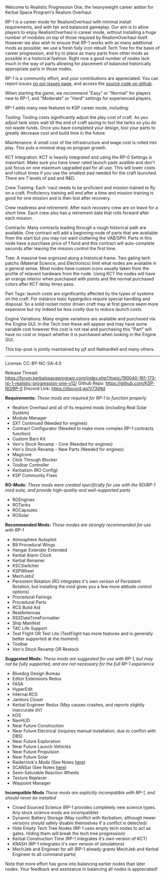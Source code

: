 Welcome to Realistic Progression One, the heavyweight career addon for Kerbal Space Program's Realism Overhaul.

RP-1 is a career mode for RealismOverhaul with minimal install requirements, and with fair and balanced gameplay. Our aim is to allow players to enjoy RealismOverhaul in career mode, without installing a huge number of modules on top of those required by RealismOverhaul itself. However we also wish to ensure that RP-1 works with as many additional mods as possible; we use a fresh fully icon rebuilt Tech Tree for the basis of career progression, and try to place as many parts from other mods as possible in a historical fashion.  Right now a good number of nodes lack much in the way of parts allowing for placement of balanced historically appropriate parts in those nodes. 

RP-1 is a community effort, and your contributions are appreciated. You can report issues [on our issues page](https://github.com/KSP-RO/RP-0/issues), and access the [source code on github](https://github.com/KSP-RO/RP-0/tree/master). 

When starting the game, we recommend "Easy" or "Normal" for players new to RP-1, and "Moderate" or "Hard" settings for experienced players.

RP-1 adds many new features to KSP career mode, including:

Tooling: Tooling costs significantly adjust the play cost of craft. As you adjust tank sizes wait till the end of craft saving to tool the tanks so you do not waste funds. Once you have completed your design, tool your parts to greatly decrease cost and build time in the future.

Maintenance: A small cost of the infrastructure and wage cost is rolled into play. This puts a minimal drag on program growth.

KCT Integration: KCT is heavily integrated and using the RP-0 Settings is important. Make sure you have lower rated launch pads availble and don't just focus on one maximum upgraded pad for all use. This will lower costs and rollout times if you use the smallest pad needed for the craft launched. There are 7 levels of pad and R&D.

Crew Training: Each 'naut needs to be proficient and mission trained to fly on a craft. Proficiency training will end after a time and mission training is good for one mission and is then lost after recovery.

Crew readiness and retirement: After each recovery crew are on leave for a short time. Each crew also has a retirement date that rolls forward after each mission.

Contracts: Many contracts leading through a rough historical path are available. One contract will add a beginning node of parts that are available from the start but you may not want cluttering the VAB/SPH. Parts in this node have a purchase price of 1 fund and this contract will auto-complete seconds after leaving the mission control the first time.

Tree: A massive tree orginized along a historical frame. Two gating tech patchs (Material Science, and Electronics) limit what nodes are available in a general sense. Most nodes have custom icons usually taken from the profile of relavent hardware from the node. Using KCT the nodes will have an orange interior when purchased with points and the normal purchased colors after KCT delay times pass.

Part Tags: launch costs are significanlty affected by the types of systems on the craft. For instance toxic hypergolics require special handling and disposal. So a solid rocket motor driven craft may at first glance seem more expensive but my indeed be less costly due to reduce launch costs.

Engine Variations: Many engine variations are available and purchased via the Engine GUI. In the Tech tree these will appear and may have some variable cost however this cost is not real and purchasing this "Part" will have no cost or impact whether it is purchased when looking in the Engine GUI.


This top-post is jointly maintained by pjf and NathanKell and many others.

---

License: CC-BY-NC-SA-4.0

Release Thread: https://forum.kerbalspaceprogram.com/index.php?/topic/190040-161-173-rp-1-realistic-progression-one-v12/
Github Repo:  https://github.com/KSP-RO/RP-0
Discord Link: https://discord.gg/V73jjNd

**Requirements:**
*These mods are required for RP-1 to function properly*
- Realism Overhaul and all of its required mods (including Real Solar System)
- Module Manager
- SXT Continued (Needed for engines)
- Contract Configurator (Needed to make more complex RP-1 contracts function)
- Custom Barn Kit
- Ven's Stock Revamp - Core (Needed for engines)
- Ven's Stock Revamp - New Parts (Needed for engines)
- Magicore
- Click Through Blocker
- Toolbar Controller
- Kerbalism (RO Config)
- KSP Community Fixes

**RO-Mods:**
*These mods were created specifically for use with the RO/RP-1 mod suite, and provide high-quality and well-supported parts*
- ROEngines
- ROTanks
- ROCapsules
- ROSolar

**Recommended Mods:**
*These modes are strongly recommended for use with RP-1*
- Atmosphere Autopilot
- B9 Procedural Wings
- Hangar Extender Extended
- Kerbal Alarm Clock
- Kerbal Renamer
- KSCSwitcher
- KSPWheel
- MechJeb2
- Persistent Rotation (RO integrates it's own version of Persistent Rotation, but installing the mod gives you a few more attitude control options)
- Procedural Fairings
- Procedural Parts
- RCS Build Aid
- RealAntennas
- RSSDateTimeFormatter
- Ship Manifest
- TAC Life Support
- Test Flight OR Test Lite (TestFlight has more features and is generally better supported at the moment)
- Toolbar
- Ven's Stock Revamp OR Restock

**Suggested Mods:**
*These mods are suggested for use with RP-1, but may not be fully supported, and are not necessary for the full RP-1 experience*
- Bluedog Design Bureau
- Editor Extensions Redux
- FASA
- HyperEdit
- Internal RCS
- Janitors Closet
- Kerbal Engineer Redux (May causes crashes, and reports slightly inaccurate dV)
- kOS
- NavHUD
- Near Future Construction
- Near Future Electrical (requires manual installation, due to conflict with DBS)
- Near Future Exploration
- Near Future Launch Vehicles
- Near Future Propulsion
- Near Future Solar
- Raidernick's Mods (See Notes [here](https://github.com/KSP-RO/RP-0/wiki/Recommended-Extra-Mods#6-the-blacklist-mods-to-avoid))
- SCANSat (See Notes [here](https://github.com/KSP-RO/RP-0/wiki/Recommended-Extra-Mods#6-the-blacklist-mods-to-avoid))
- Semi-Saturable Reaction Wheels
- Texture Replacer
- Waypoint Manager

**Incompatble Mods**
*These mods are explicitly incompatible with RP-1, and should never be installed*
- Crowd Sourced Science (RP-1 provides completely new science types. Any stock science mods are incompatible)
- Dynamic Battery Storage (May conflict with Kerbalism, although newer versions should safely disable themselves if a conflict is detected)
- Hide Empty Tech Tree Nodes (RP-1 uses empty tech nodes to act as gates. Hiding them will break the tech tree progression)
- Kerbal Construction Time (RP-1 integrates it's own version of KCT)
- KRASH (RP-1 integrates it's own version of simulations)
- MechJeb and Engineer for all! (RP-1 already grants MechJeb and Kerbal Engineer to all command parts)

Note that more effort has gone into balancing earlier nodes than later nodes. Your feedback and assistance in balancing all nodes is appreciated!
